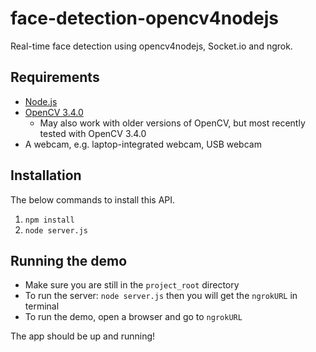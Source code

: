 # face-detection-opencv4nodejs

Real-time face detection using opencv4nodejs, Socket.io and ngrok.

## Requirements

- [Node.js](http://nodejs.org/)
- [OpenCV 3.4.0](http://opencv.org/)
  - May also work with older versions of OpenCV, but most recently tested with OpenCV 3.4.0
- A webcam, e.g. laptop-integrated webcam, USB webcam

## Installation

The below commands to install this API.

1. `npm install`
2. `node server.js`

## Running the demo

- Make sure you are still in the `project_root` directory
- To run the server: `node server.js` then you will get the `ngrokURL` in terminal
- To run the demo, open a browser and go to `ngrokURL`

The app should be up and running!
